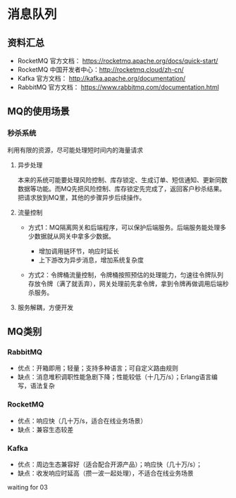# 消息队列

## 资料汇总

- RocketMQ	官方文档：	https://rocketmq.apache.org/docs/quick-start/  
- RocketMQ	中国开发者中心：http://rocketmq.cloud/zh-cn/  
- Kafka	官方文档：	http://kafka.apache.org/documentation/  
- RabbitMQ	官方文档：	https://www.rabbitmq.com/documentation.html

## MQ的使用场景

### 秒杀系统

利用有限的资源，尽可能处理短时间内的海量请求

1. 异步处理

   本来的系统可能要处理风险控制、库存锁定、生成订单、短信通知、更新同数数据等功能。而MQ先把风险控制、库存锁定先完成了，返回客户秒杀结果。把请求放到MQ里，其他的步骤异步后续操作。

2. 流量控制

   - 方式1：MQ隔离网关和后端程序，可以保护后端服务。后端服务能处理多少数据就从网关中拿多少数据。
     - 增加调用链环节，响应时延长
     - 上下游改为异步消息，增加系统复杂度

   - 方式2：令牌桶流量控制，令牌桶按照预估的处理能力，匀速往令牌队列存放令牌（满了就丢弃），网关处理前先拿令牌，拿到令牌再做调用后端秒杀服务。

3. 服务解耦，方便开发

## MQ类别

### RabbitMQ

- 优点：开箱即用；轻量；支持多种语言；可自定义路由规则
- 缺点：消息堆积调职性能急剧下降；性能较低（十几万/s）；Erlang语言编写，语法复杂

###  RocketMQ

- 优点：响应快（几十万/s，适合在线业务场景）
- 缺点：兼容生态较差

### Kafka

- 优点：周边生态兼容好（适合配合开源产品）；响应快（几十万/s）；
- 缺点：收发响应时延高（攒一波一起处理），不适合在线业务场景







waiting for 03





































































